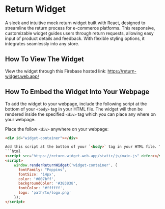 # Return Widget

A sleek and intuitive mock return widget built with React, designed to streamline the return process for e-commerce platforms. This responsive, customizable widget guides users through return requests, allowing easy input of product details and feedback. With flexible styling options, it integrates seamlessly into any store.



## How To View The Widget

View the widget through this Firebase hosted link: https://return-widget.web.app/



## How To Embed the Widget Into Your Webpage

To add the widget to your webpage, include the following script at the bottom of your `<body>` tag in your HTML file. The widget will then be rendered inside the specified `<div>` tag which you can place any where on your webpage.

Place the follow `<div>` anywhere on your webpage:
```html
<div id="widget-container"></div>

Add this script at the bottom of your `<body>` tag in your HTML file. The colors, fonts, and logo are set by default but as the admin, you may change it as you please with the follow attributes:
```html
<script src="https://return-widget.web.app/static/js/main.js" defer></script>
<script>
    window.renderReturnWidget('widget-container', {
      fontFamily: "Poppins",
      fontSize: '14px',
      color: '#007bff',
      backgroundColor: '#383838',
      fontColor: '#ffffff',
      logo: 'path/to/logo.png'
    });
</script>
